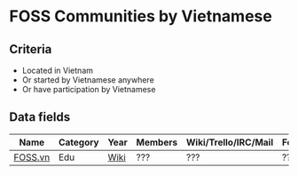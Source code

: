 # FOSS Communities by Vietnamese

## Criteria

* Located in Vietnam
* Or started by Vietnamese anywhere
* Or have participation by Vietnamese

## Data fields

|Name|Category|Year|Members|Wiki/Trello/IRC/Mail|Founder(s)|Leader(s)|
|----|--------|----|-------|--------------------|----------|---------|
|[FOSS.vn](http://foss.vn/)|Edu|[Wiki](http://foss.vn/)|???|???|???|???|
